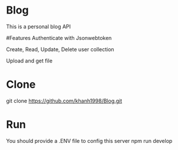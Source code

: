 # Blog
This is a personal blog API

#Features
Authenticate with Jsonwebtoken

Create, Read, Update, Delete user collection

Upload and get file
# Clone
git clone https://github.com/khanh1998/Blog.git

# Run
You should provide a .ENV file to config this server
npm run develop
